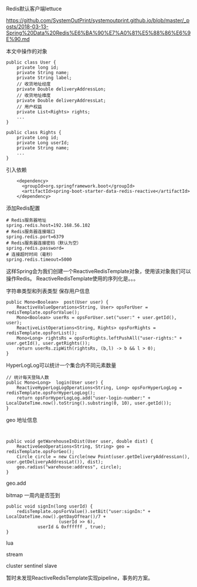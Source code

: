 Redis默认客户端lettuce

https://github.com/SystemOutPrint/systemoutprint.github.io/blob/master/_posts/2018-03-13-Spring%20Data%20Redis%E6%BA%90%E7%A0%81%E5%88%86%E6%9E%90.md

本文中操作的对象
```
public class User {
    private long id;
    private String name;
    private String label;
    // 收货地址经度
    private Double deliveryAddressLon;
    // 收货地址维度
    private Double deliveryAddressLat;
    // 用户权益
    private List<Rights> rights;
    ...
}
```

```
public class Rights {
    private Long id;
    private Long userId;
    private String name;
    ...
}
```

引入依赖
```
    <dependency>
      <groupId>org.springframework.boot</groupId>
      <artifactId>spring-boot-starter-data-redis-reactive</artifactId>
    </dependency>
```

添加Redis配置
```
# Redis服务器地址
spring.redis.host=192.168.56.102
# Redis服务器连接端口
spring.redis.port=6379
# Redis服务器连接密码（默认为空）
spring.redis.password=
# 连接超时时间（毫秒）
spring.redis.timeout=5000
```

这样Spring会为我们创建一个ReactiveRedisTemplate对象，使用该对象我们可以操作Redis。
ReactiveRedisTemplate使用的序列化是。。。

字符串类型和列表类型
保存用户信息
```
public Mono<Boolean>  post(User user) {
    ReactiveValueOperations<String, User> opsForUser =  redisTemplate.opsForValue();
    Mono<Boolean> userRs = opsForUser.set("user:" + user.getId(), user);
    ReactiveListOperations<String, Rights> opsForRights = redisTemplate.opsForList();
    Mono<Long> rightsRs = opsForRights.leftPushAll("user-rights:" + user.getId(), user.getRights());
    return userRs.zipWith(rightsRs, (b,l) -> b && l > 0);
}
```

HyperLogLog可以统计一个集合内不同元素数量
```
// 统计每天登陆人数
public Mono<Long>  login(User user) {
    ReactiveHyperLogLogOperations<String, Long> opsForHyperLogLog = redisTemplate.opsForHyperLogLog();
    return opsForHyperLogLog.add("user-login-number:" + LocalDateTime.now().toString().substring(0, 10), user.getId());
}
```



geo 地址信息
```


public void getWarehouseInDist(User user, double dist) {
    ReactiveGeoOperations<String, String> geo = redisTemplate.opsForGeo();
    Circle circle = new Circle(new Point(user.getDeliveryAddressLon(), user.getDeliveryAddressLat()), dist);
    geo.radius("warehouse:address", circle);
}
```
geo.add


bitmap
一周内是否签到
```
public void signIn(long userId) {
    redisTemplate.opsForValue().setBit("user:signIn:" + LocalDateTime.now().getDayOfYear()/7 +
                    (userId >> 6),
            userId & 0xffffff , true);
}
```


lua


stream

cluster sentinel slave



暂时未发现ReactiveRedisTemplate实现pipeline，事务的方案。


